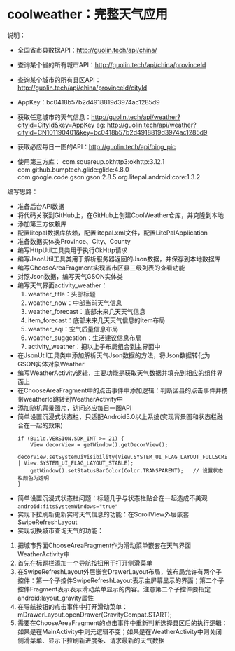 # coolweather：完整天气应用

说明：
 - 全国省市县数据API：http://guolin.tech/api/china/
 - 查询某个省的所有城市API：http://guolin.tech/api/china/provinceId
 - 查询某个城市的所有县区API：http://guolin.tech/api/china/provinceId/cityId
 - AppKey：bc0418b57b2d4918819d3974ac1285d9
 - 获取任意城市的天气信息：http://guolin.tech/api/weather?cityid=CityId&key=AppKey
 eg: http://guolin.tech/api/weather?cityid=CN101190401&key=bc0418b57b2d4918819d3974ac1285d9
 - 获取必应每日一图的API：http://guolin.tech/api/bing_pic

- 使用第三方库：
	com.squareup.okhttp3:okhttp:3.12.1
	com.github.bumptech.glide:glide:4.8.0
	com.google.code.gson:gson:2.8.5
	org.litepal.android:core:1.3.2


编写思路：
- 准备后台API数据
- 将代码关联到GitHub上，在GitHub上创建CoolWeather仓库，并克隆到本地
- 添加第三方依赖库
- 配置litepal数据库依赖，配置litepal.xml文件，配置LitePalApplication
- 准备数据实体类Province、City、County
- 编写HttpUtil工具类用于执行OkHttp请求
- 编写JsonUtil工具类用于解析服务器返回的Json数据，并保存到本地数据库
- 编写ChooseAreaFragment实现省市区县三级列表的查看功能
- 对照Json数据，编写天气GSON实体类
- 编写天气界面activity_weather：
	1. weather_title：头部标题
	2. weather_now：中部当前天气信息
	3. weather_forecast：底部未来几天天气信息
	4. item_forecast：底部未来几天天气信息的item布局
	5. weather_aqi：空气质量信息布局
	6. weather_suggestion：生活建议信息布局
	7. activity_weather：把以上子布局组合到主界面中
- 在JsonUtil工具类中添加解析天气Json数据的方法，将Json数据转化为GSON实体对象Weather
- 编写WeatherActivity逻辑，主要功能是获取天气数据并填充到相应的组件界面上
- 在ChooseAreaFragment中的点击事件中添加逻辑：判断区县的点击事件并携带weatherId跳转到WeatherActivity中
- 添加随机背景图片，访问必应每日一图API
- 简单设置沉浸式状态栏，只适配Android5.0以上系统(实现背景图和状态栏融合在一起的效果)
	```
	if (Build.VERSION.SDK_INT >= 21) {
        View decorView = getWindow().getDecorView();
        decorView.setSystemUiVisibility(View.SYSTEM_UI_FLAG_LAYOUT_FULLSCREEN | View.SYSTEM_UI_FLAG_LAYOUT_STABLE);
        getWindow().setStatusBarColor(Color.TRANSPARENT);   // 设置状态栏颜色为透明
	}
	```
- 简单设置沉浸式状态栏问题：标题几乎与状态栏贴合在一起造成不美观
	`
	android:fitsSystemWindows="true"
	`
- 实现下拉刷新更新实时天气信息的功能：在ScrollView外层嵌套SwipeRefreshLayout
- 实现切换城市查询天气的功能：
1. 把城市界面ChooseAreaFragment作为滑动菜单嵌套在天气界面WeatherActivity中
2. 首先在标题栏添加一个导航按钮用于打开侧滑菜单
3. 在SwipeRefreshLayout外层嵌套DrawerLayout布局，该布局允许有两个子控件：第一个子控件SwipeRefreshLayout表示主屏幕显示的界面；第二个子控件Fragment表示表示滑动菜单显示的内容。注意第二个子控件要指定android:layout_gravity属性
4. 在导航按钮的点击事件中打开滑动菜单：mDrawerLayout.openDrawer(GravityCompat.START);
5. 需要在ChooseAreaFragment的点击事件中重新判断选择县区后的执行逻辑：如果是在MainActivity中则元逻辑不变；如果是在WeatherActivity中则关闭侧滑菜单、显示下拉刷新进度条、请求最新的天气数据



